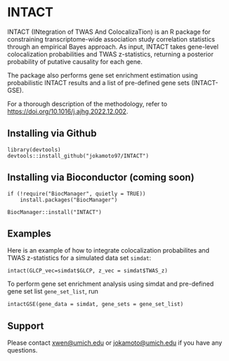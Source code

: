# INTACT

INTACT (INtegration of TWAS And ColocalizaTion) is an R package for constraining 
transcriptome-wide association study correlation statistics through an empirical 
Bayes approach. As input, INTACT takes gene-level colocalization probabilities 
and TWAS z-statistics, returning a posterior probability of putative causality 
for each gene.

The package also performs gene set enrichment estimation using probabilistic 
INTACT results and a list of pre-defined gene sets (INTACT-GSE).

For a thorough description of the methodology, refer to
https://doi.org/10.1016/j.ajhg.2022.12.002.

## Installing via Github

```
library(devtools)
devtools::install_github("jokamoto97/INTACT")
```

## Installing via Bioconductor (coming soon)

```
if (!require("BiocManager", quietly = TRUE))
    install.packages("BiocManager")

BiocManager::install("INTACT")
```

## Examples

Here is an example of how to integrate colocalization probabilites and TWAS 
z-statistics for a simulated data set ```simdat```:

```
intact(GLCP_vec=simdat$GLCP, z_vec = simdat$TWAS_z)
```

To perform gene set enrichment analysis using simdat and pre-defined gene set 
list ```gene_set_list```, run

```
intactGSE(gene_data = simdat, gene_sets = gene_set_list)
```


## Support

Please contact xwen@umich.edu or jokamoto@umich.edu if you have any questions.
